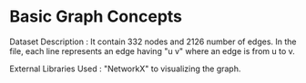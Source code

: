 # Basic Graph Concepts 

Dataset Description : It contain 332 nodes and 2126 number of edges. In the file, each line represents an edge having "u v" where an edge is from u to v. 

External Libraries Used : "NetworkX" to visualizing the graph.


